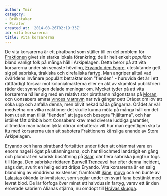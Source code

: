 ```yaml
---
author: Ymir
category:
- Bråkstakar
- Pirater
created_at: '2014-08-26T02:19:33Z'
id: vita korsarerna
title: Vita korsarerna
---
```

De vita korsarerna är ett piratband som ställer till en del problem för [Fraktionen] givet sin starka lokala förankring; de är helt enkelt *populära* bland vanligt folk på många håll i Arkipelagen. Detta beror på att vita korsarerna under sin senaste hövding, [Eryando den Fagre], uteslutande gett sig på sabriska, tirakiska och cirefaliska fartyg. Man angriper alltså vad övärldens invånare populärt betraktar som "fienden" - huruvida det är i ett rättfärdigt försvar mot kolonialmakterna eller en akt av skamlöst publikfrieri råder det synnerligen delade meningar om. Mycket tyder på att vita korsarerna håller sig med en relativt stor pirathamn någonstans på [Moran], och Consabers amiral [Vinces Matravin] har två gånger bett Örådet om lov att söka upp och anfalla denna, men blivit nekad båda gångarna. Örådet är väl medvetna om vilka reaktioner det skulle kunna möta på många håll om det kom ut att man tillät "fienden" att jaga och besegra "hjältarna", och har istället fått dribbla bort Consabers krav med diverse luddiga garantier, alltmedan man bakom lykta dörrar debatterar vilt hur man egentligen ska ta itu med korsarerna utan att sabotera Fraktionens känsliga enande av Stora Arkipelagen.

Eryando och hans piratband fortsätter under tiden att ohämmat vara en enorm nagel i ögat på utlänningarna, och har tillochmed landstigit en gång och plundrat en sabrisk bosättning på [Saar], där flera sabriska jungfrur togs till fånga. Den sabriske riddaren [Burwell Trencavel] har efter denna incident, sägs det, svurit en helig ed att dräpa Eryando. Vita korsarerna är en salig blandning av vinddrivna existenser, framförallt [ikine], [moyo] och en bunte av [Lalastas] ökända knivmästare, som seglar under en svart fana bestänkt med levrat blod. De lär förfoga över minst ett halvdussin fartyg, varav ett är den erövrade sabriern Alianas stjärna, nu omdöpt till [Hrávas skugga].

  [Fraktionen]: Nammadi
  [Eryando den Fagre]: Eryando_den_Fagre
  [Moran]: Moran
  [Vinces Matravin]: Vinces_Matravin_av_kap_Vestane
  [Saar]: Saar
  [Burwell Trencavel]: Burwell_Trencavel
  [ikine]: Ikine
  [moyo]: Moyo
  [Lalastas]: Lalasta
  [Hrávas skugga]: Hrávas_skugga